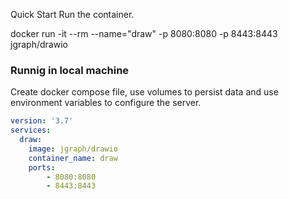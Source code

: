 Quick Start
Run the container.

docker run -it --rm --name="draw" -p 8080:8080 -p 8443:8443 jgraph/drawio

### Runnig in local machine

Create docker compose file, use volumes to persist data and use environment variables to configure the server.

```yaml
version: '3.7'
services:
  draw:
    image: jgraph/drawio
    container_name: draw
    ports:
        - 8080:8080
        - 8443:8443
```    